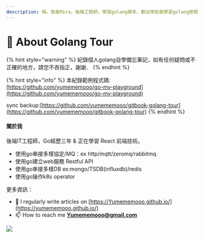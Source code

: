 ```yaml
---
description: 嗨，我是Mira，後端工程師，學習golang兩年，歡迎來到我學習golang旅程上的備忘路。
---
```


# 🌸 About Golang Tour

{% hint style="warning" %}
紀錄個人golang自學備忘筆記，如有任何疑問或不正確的地方，請您不吝指正，謝謝．
{% endhint %}

{% hint style="info" %}
本紀錄範例程式碼:[https://github.com/yumememooo/go-my-playground](https://github.com/yumememooo/go-my-playground)

sync backup:[https://github.com/yumememooo/gitbook-golang-tour](https://github.com/yumememooo/gitbook-golang-tour)
{% endhint %}

&#x20;

#### 關於我

後端IT工程師，Go經歷三年 & 正在學習 React 前端技術。

* 使用go串接多樣協定/MQ：ex http/mqtt/zeromq/rabbitmq
* 使用go建立web服務 Restful API
* 使用go串接多樣DB ex:mongo/TSDB(influxdb)/redis
* 使用go操作k8s operator





更多資訊：

* 📝 I regularly write articles on [https://Yumememooo.github.io/](https://yumememooo.github.io/)
* 📫 How to reach me [**Yumememooo@gmail.com**](mailto:Yumememooo@gmail.com)

![](.gitbook/assets/my\_6.png)
